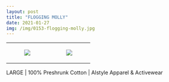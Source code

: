 ```yaml
---
layout: post
title: "FLOGGING MOLLY"
date: 2021-01-27
img: /img/0153-flogging-molly.jpg
---
```




<table style="width:100%;"><tr><td style="vertical-align:top;">
      <figure class="tmblr-full" data-orig-height="2048" data-orig-width="1365" data-orig-src="https://concertshirts.netlify.app/shirts/0153/0153-01.jpg"><img src="https://64.media.tumblr.com/95543ee3c66446b846776e2829c458d8/5ab2e9772bddabcf-c7/s540x810/e455a39fdf50ac4e90012698b408f384f2e9ad85.jpg" data-orig-height="2048" data-orig-width="1365" data-orig-src="https://concertshirts.netlify.app/shirts/0153/0153-01.jpg"/></figure></td>
    <td style="vertical-align:top;">
      <figure class="tmblr-full" data-orig-height="2048" data-orig-width="1365" data-orig-src="https://concertshirts.netlify.app/shirts/0153/0153-02.jpg"><img src="https://64.media.tumblr.com/20fb942783d5515b7a5d4a51ebc97a73/5ab2e9772bddabcf-4c/s540x810/5fbdf913ba0be8ade77bb7afe0008d603076b545.jpg" data-orig-height="2048" data-orig-width="1365" data-orig-src="https://concertshirts.netlify.app/shirts/0153/0153-02.jpg"/></figure></td>
  </tr></table><p>
  LARGE | 100% Preshrunk Cotton | Alstyle Apparel &amp; Activewear
</p>
